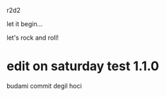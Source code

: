 r2d2

let it begin...

let's rock and roll!

edit on saturday test 1.1.0
====

budami commit degil hoci
